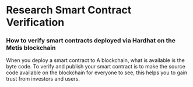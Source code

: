 # Research Smart Contract Verification
### How to verify smart contracts deployed via Hardhat on the Metis blockchain

When you deploy a smart contract to A blockchain, what is available is the byte code. To verify and publish your smart contract is to make the source code available on the blockchain for everyone to see, this helps you to gain trust from investors and users.
